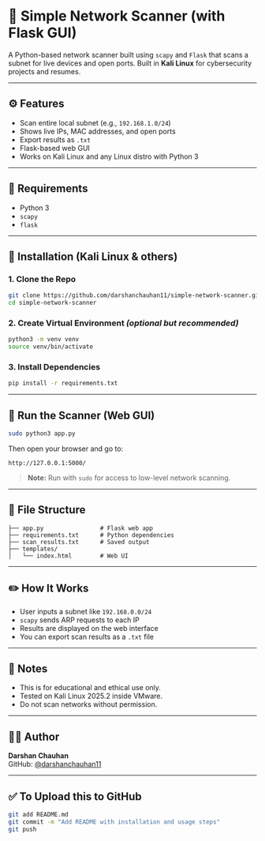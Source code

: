 # 🔎 Simple Network Scanner (with Flask GUI)

A Python-based network scanner built using `scapy` and `Flask` that scans a subnet for live devices and open ports. Built in **Kali Linux** for cybersecurity projects and resumes.

---

## ⚙️ Features

- Scan entire local subnet (e.g., `192.168.1.0/24`)
- Shows live IPs, MAC addresses, and open ports
- Export results as `.txt`
- Flask-based web GUI
- Works on Kali Linux and any Linux distro with Python 3

---

## 🧰 Requirements

- Python 3
- `scapy`
- `flask`

---

## 🔧 Installation (Kali Linux & others)

### 1. Clone the Repo

```bash
git clone https://github.com/darshanchauhan11/simple-network-scanner.git
cd simple-network-scanner
```

### 2. Create Virtual Environment *(optional but recommended)*

```bash
python3 -m venv venv
source venv/bin/activate
```

### 3. Install Dependencies

```bash
pip install -r requirements.txt
```

---

## 🚀 Run the Scanner (Web GUI)

```bash
sudo python3 app.py
```

Then open your browser and go to:

```
http://127.0.0.1:5000/
```

> **Note:** Run with `sudo` for access to low-level network scanning.

---

## 📄 File Structure

```
├── app.py                # Flask web app
├── requirements.txt      # Python dependencies
├── scan_results.txt      # Saved output
├── templates/
│   └── index.html        # Web UI
```

---

## ✏️ How It Works

- User inputs a subnet like `192.168.0.0/24`
- `scapy` sends ARP requests to each IP
- Results are displayed on the web interface
- You can export scan results as a `.txt` file

---

## 📌 Notes

- This is for educational and ethical use only.
- Tested on Kali Linux 2025.2 inside VMware.
- Do not scan networks without permission.

---

## 🧑‍💻 Author

**Darshan Chauhan**  
GitHub: [@darshanchauhan11](https://github.com/darshanchauhan11)

---

## ✅ To Upload this to GitHub

```bash
git add README.md
git commit -m "Add README with installation and usage steps"
git push
```
